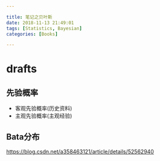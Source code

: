 ```yaml
---

title: 笔记之贝叶斯
date: 2018-11-13 21:49:01
tags: [Statistics, Bayesian]
categories: [Books]

---
```



# drafts

## 先验概率

- 客观先验概率(历史资料)
- 主观先验概率(主观经验)


## Bata分布

https://blog.csdn.net/a358463121/article/details/52562940

